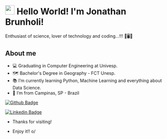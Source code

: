 # <img src=https://github.com/TheDudeThatCode/TheDudeThatCode/blob/master/Assets/Earth.gif width="30"> Hello World! I'm Jonathan Brunholi!

Enthusiast of science, lover of technology and coding...!!! 🔭🖥📄

## About me
- 💻 Graduating in Computer Engineering at Univesp.
- 🗺 Bachelor's Degree in Geography - FCT Unesp.
- 📚 I’m currently learning Python, Machine Learning and everything about Data Science.
- 🏡 I’m from Campinas, SP - Brazil



[![Github Badge](https://img.shields.io/badge/-Github-000?style=flat-square&logo=Github&logoColor=white&link=https://github.com/Jbrunholi)](https://github.com/Jbrunholi)

[![Linkedin Badge](https://img.shields.io/badge/-LinkedIn-blue?style=flat-square&logo=Linkedin&logoColor=white&link=https://www.linkedin.com/in/jonathan-brunholi/)](https://www.linkedin.com/in/jonathan-brunholi/)

- Thanks for visiting!

- Enjoy it!! o/
